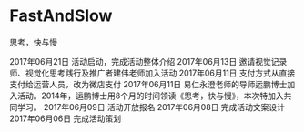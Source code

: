 # FastAndSlow
思考，快与慢

2017年06月21日 活动启动，完成活动整体介绍
2017年06月13日 邀请视觉记录师、视觉化思考践行及推广者建伟老师加入活动
2017年06月11日 支付方式从直接支付给运营人员，改为微店支付
2017年06月11日 易仁永澄老师的导师运鹏博士加入活动。2014年，运鹏博士用8个月的时间领读《思考，快与慢》，本次特加入共同学习。
2017年06月09日 活动开放报名
2017年06月08日 完成活动文案设计
2017年06月06日 完成活动策划
